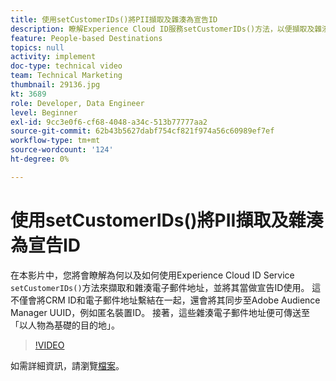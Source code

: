 ```yaml
---
title: 使用setCustomerIDs()將PII擷取及雜湊為宣告ID
description: 瞭解Experience Cloud ID服務setCustomerIDs()方法，以便擷取及雜湊電子郵件地址。 瞭解如何當作宣告ID使用。
feature: People-based Destinations
topics: null
activity: implement
doc-type: technical video
team: Technical Marketing
thumbnail: 29136.jpg
kt: 3689
role: Developer, Data Engineer
level: Beginner
exl-id: 9cc3e0f6-cf68-4048-a34c-513b77777aa2
source-git-commit: 62b43b5627dabf754cf821f974a56c60989ef7ef
workflow-type: tm+mt
source-wordcount: '124'
ht-degree: 0%

---
```


# 使用setCustomerIDs()將PII擷取及雜湊為宣告ID

在本影片中，您將會瞭解為何以及如何使用Experience Cloud ID Service `setCustomerIDs()`方法來擷取和雜湊電子郵件地址，並將其當做宣告ID使用。 這不僅會將CRM ID和電子郵件地址繫結在一起，還會將其同步至Adobe Audience Manager UUID，例如匿名裝置ID。 接著，這些雜湊電子郵件地址便可傳送至「以人物為基礎的目的地」。

>[!VIDEO](https://video.tv.adobe.com/v/29136/?quality=12)

如需詳細資訊，請瀏覽[檔案](https://experienceleague.adobe.com/docs/id-service/using/reference/hashing-support.html?lang=zh-Hant)。
